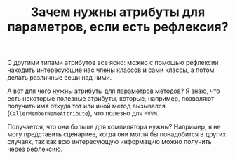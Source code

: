 ﻿---
title: "Зачем нужны атрибуты для параметров, если есть рефлексия?"
se.owner.user_id: 32793
se.owner.display_name: "iluxa1810"
se.owner.link: "https://ru.stackoverflow.com/users/32793/iluxa1810"
se.link: "https://ru.stackoverflow.com/questions/911535/%d0%97%d0%b0%d1%87%d0%b5%d0%bc-%d0%bd%d1%83%d0%b6%d0%bd%d1%8b-%d0%b0%d1%82%d1%80%d0%b8%d0%b1%d1%83%d1%82%d1%8b-%d0%b4%d0%bb%d1%8f-%d0%bf%d0%b0%d1%80%d0%b0%d0%bc%d0%b5%d1%82%d1%80%d0%be%d0%b2-%d0%b5%d1%81%d0%bb%d0%b8-%d0%b5%d1%81%d1%82%d1%8c-%d1%80%d0%b5%d1%84%d0%bb%d0%b5%d0%ba%d1%81%d0%b8%d1%8f"
se.question_id: 911535
se.post_type: question
se.score: 2
---
<p>С другими типами атрибутов все ясно: можно с помощью рефлексии находить интересующие нас члены классов и сами классы, а потом делать различные вещи над ними.</p>

<p>А вот для чего нужны атрибуты для параметров методов? Я знаю, что есть некоторые полезные атрибуты, которые, например, позволяют получить имя откуда тот или иной метод вызывался (<code>CallerMemberNameAttribute</code>), что полезно для <code>MVVM</code>.</p>

<p>Получается, что они больше для компилятора нужны? Например, я не могу представить сценариев, когда они могли бы понадобится в других случаях, так как всю интересующую информацию можно получить через рефлексию.</p>
